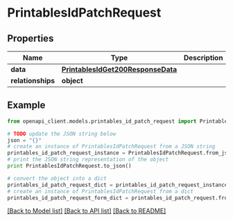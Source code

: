 # PrintablesIdPatchRequest


## Properties
Name | Type | Description | Notes
------------ | ------------- | ------------- | -------------
**data** | [**PrintablesIdGet200ResponseData**](PrintablesIdGet200ResponseData.md) |  | [optional] 
**relationships** | **object** |  | [optional] 

## Example

```python
from openapi_client.models.printables_id_patch_request import PrintablesIdPatchRequest

# TODO update the JSON string below
json = "{}"
# create an instance of PrintablesIdPatchRequest from a JSON string
printables_id_patch_request_instance = PrintablesIdPatchRequest.from_json(json)
# print the JSON string representation of the object
print PrintablesIdPatchRequest.to_json()

# convert the object into a dict
printables_id_patch_request_dict = printables_id_patch_request_instance.to_dict()
# create an instance of PrintablesIdPatchRequest from a dict
printables_id_patch_request_form_dict = printables_id_patch_request.from_dict(printables_id_patch_request_dict)
```
[[Back to Model list]](../README.md#documentation-for-models) [[Back to API list]](../README.md#documentation-for-api-endpoints) [[Back to README]](../README.md)



